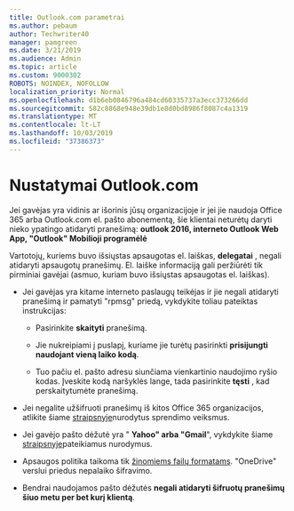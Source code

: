 ```yaml
---
title: Outlook.com parametrai
ms.author: pebaum
author: Techwriter40
manager: pamgreen
ms.date: 3/21/2019
ms.audience: Admin
ms.topic: article
ms.custom: 9000302
ROBOTS: NOINDEX, NOFOLLOW
localization_priority: Normal
ms.openlocfilehash: d1b6eb0846796a484cd60335737a3ecc373266dd
ms.sourcegitcommit: 582c8868e948e39db1e8d0bd8986f8087c4a1319
ms.translationtype: MT
ms.contentlocale: lt-LT
ms.lasthandoff: 10/03/2019
ms.locfileid: "37386373"
---
```

# <a name="settings-in-outlookcom"></a>Nustatymai Outlook.com

Jei gavėjas yra vidinis ar išorinis jūsų organizacijoje ir jei jie naudoja Office 365 arba Outlook.com el. pašto abonementą, šie klientai neturėtų daryti nieko ypatingo atidaryti pranešimą: **outlook 2016, interneto Outlook Web App, "Outlook" Mobilioji programėlė**

Vartotojų, kuriems buvo išsiųstas apsaugotas el. laiškas, **delegatai** , negali atidaryti apsaugotų pranešimų. El. laiške informaciją gali peržiūrėti tik pirminiai gavėjai (asmuo, kuriam buvo išsiųstas apsaugotas el. laiškas).

- Jei gavėjas yra kitame interneto paslaugų teikėjas ir jie&nbsp;negali atidaryti pranešimą ir pamatyti "rpmsg" priedą, vykdykite toliau pateiktas instrukcijas:
    
    - Pasirinkite **skaityti** pranešimą.
    
    - Jie nukreipiami į puslapį, kuriame jie turėtų pasirinkti **prisijungti naudojant vieną laiko kodą**.
    
    - Tuo pačiu el. pašto adresu siunčiama vienkartinio naudojimo ryšio kodas. Įveskite kodą naršyklės lange, tada pasirinkite **tęsti** , kad perskaitytumėte pranešimą.

- Jei negalite užšifruoti pranešimų iš kitos Office 365 organizacijos, atlikite šiame [straipsnyje](https://support.office.com/article/known-issues-opening-irm-protected-emails-sent-from-users-in-other-office-365-organizations-0dec0593-a05d-4aa2-8445-9311ebab3164)nurodytus sprendimo veiksmus.

- Jei gavėjo pašto dėžutė yra " **Yahoo" arba "Gmail**", vykdykite</span> šiame [straipsnyje](https://support.office.com/article/how-do-i-open-a-protected-message-1157a286-8ecc-4b1e-ac43-2a608fbf3098)pateikiamus nurodymus.

- Apsaugos politika taikoma tik [žinomiems failų formatams](https://docs.microsoft.com/azure/information-protection/rms-client/client-admin-guide-file-types). "OneDrive" verslui priedus nepalaiko šifravimo.

- Bendrai naudojamos pašto dėžutės **negali atidaryti šifruotų pranešimų šiuo metu per bet kurį klientą**. 
